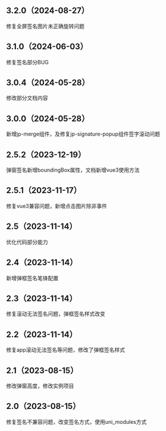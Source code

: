 ## 3.2.0（2024-08-27）
修复全屏签名图片未正确旋转问题
## 3.1.0（2024-06-03）
修复签名部分BUG
## 3.0.4（2024-05-28）
修改部分文档内容
## 3.0.0（2024-05-28）
新增jp-merge组件，及修复jp-signature-popup组件签字滚动问题
## 2.5.2（2023-12-19）
弹窗签名新增boundingBox属性，文档新增vue3使用方法
## 2.5.1（2023-11-17）
修复vue3兼容问题，新增点击图片除非事件
## 2.5（2023-11-14）
优化代码部分能力
## 2.4（2023-11-14）
新增弹框签名笔锋配置
## 2.3（2023-11-14）
修复滚动无法签名问题，弹框签名样式改变
## 2.2（2023-11-14）
修复app滚动无法签名等问题，修改了弹框签名样式
## 2.1（2023-08-15）
修改弹窗高度，修改实例项目
## 2.0（2023-08-15）
修复签名不兼容问题，改变签名方式，使用uni_modules方式
